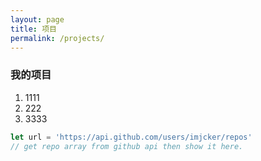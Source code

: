 ```yaml
---
layout: page
title: 项目
permalink: /projects/
---
```


### 我的项目

1. 1111
2. 222
3. 3333



```javascript
let url = 'https://api.github.com/users/imjcker/repos'
// get repo array from github api then show it here.

```

